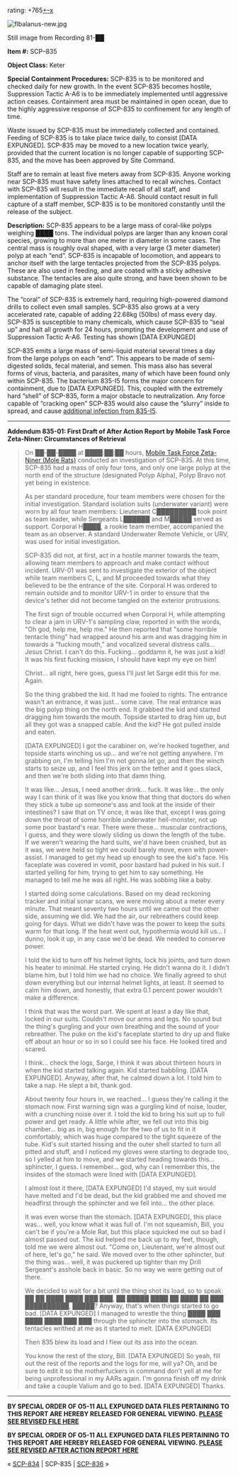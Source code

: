 rating: +765[+](javascript:; "I like it")[–](javascript:; "I don't like it")[x](javascript:; "Cancel my vote")

![flbalanus-new.jpg](http://scp-wiki.wdfiles.com/local--files/scp-835/flbalanus-new.jpg)

Still image from Recording 81-██

**Item #:** SCP–835

**Object Class:** Keter

**Special Containment Procedures:** SCP-835 is to be monitored and checked daily for new growth. In the event SCP-835 becomes hostile, Suppression Tactic A-A6 is to be immediately implemented until aggressive action ceases. Containment area must be maintained in open ocean, due to the highly aggressive response of SCP-835 to confinement for any length of time.

Waste issued by SCP-835 must be immediately collected and contained. Feeding of SCP-835 is to take place twice daily, to consist \[DATA EXPUNGED\]. SCP-835 may be moved to a new location twice yearly, provided that the current location is no longer capable of supporting SCP-835, and the move has been approved by Site Command.

Staff are to remain at least five meters away from SCP-835. Anyone working near SCP-835 must have safety lines attached to recall winches. Contact with SCP-835 will result in the immediate recall of all staff, and implementation of Suppression Tactic A-A6. Should contact result in full capture of a staff member, SCP-835 is to be monitored constantly until the release of the subject.

**Description:** SCP-835 appears to be a large mass of coral-like polyps weighing ████ tons. The individual polyps are larger than any known coral species, growing to more than one meter in diameter in some cases. The central mass is roughly oval shaped, with a very large (3 meter diameter) polyp at each “end”. SCP-835 is incapable of locomotion, and appears to anchor itself with the large tentacles projected from the SCP-835 polyps. These are also used in feeding, and are coated with a sticky adhesive substance. The tentacles are also quite strong, and have been shown to be capable of damaging plate steel.

The “coral” of SCP-835 is extremely hard, requiring high-powered diamond drills to collect even small samples. SCP-835 also grows at a very accelerated rate, capable of adding 22.68kg (50lbs) of mass every day. SCP-835 is susceptible to many chemicals, which cause SCP-835 to “seal up” and halt all growth for 24 hours, prompting the development and use of Suppression Tactic A-A6. Testing has shown \[DATA EXPUNGED\]

SCP-835 emits a large mass of semi-liquid material several times a day from the large polyps on each “end”. This appears to be made of semi-digested solids, fecal material, and semen. This mass also has several forms of virus, bacteria, and parasites, many of which have been found only within SCP-835. The bacterium 835-I5 forms the major concern for containment, due to \[DATA EXPUNGED\]. This, coupled with the extremely hard “shell” of SCP-835, form a major obstacle to neutralization. Any force capable of “cracking open” SCP-835 would also cause the “slurry” inside to spread, and cause [additional infection from 835-I5](/exit-strategy).

* * *

**Addendum 835-01: First Draft of After Action Report by Mobile Task Force Zeta-Niner: Circumstances of Retrieval**

> On ██-██-████ at ████:██:██ hours, [Mobile Task Force Zeta-Niner (Mole Rats)](/task-forces#zeta-9) conducted an investigation of SCP-835. At this time, SCP-835 had a mass of only four tons, and only one large polyp at the north end of the structure (designated Polyp Alpha), Polyp Bravo not yet being in existence.
> 
> As per standard procedure, four team members were chosen for the initial investigation. Standard isolation suits (underwater variant) were worn by all four team members: Lieutenant C█████████ took point as team leader, while Sergeants L██████ and M█████ served as support. Corporal H████, a rookie team member, accompanied the team as an observer. A standard Underwater Remote Vehicle, or URV, was used for initial investigation.
> 
> SCP-835 did not, at first, act in a hostile manner towards the team, allowing team members to approach and make contact without incident. URV-01 was sent to investigate the exterior of the object while team members C, L, and M proceeded towards what they believed to be the entrance of the site. Corporal H was ordered to remain outside and to monitor URV-1 in order to ensure that the device's tether did not become tangled on the exterior protrusions.
> 
> The first sign of trouble occurred when Corporal H, while attempting to clear a jam in URV-1's sampling claw, reported in with the words, "Oh god, help me, help me." He then reported that "some horrible tentacle thing" had wrapped around his arm and was dragging him in towards a "fucking mouth," and vocalized several distress calls… Jesus Christ. I can't do this. Fucking… goddamn it, he was just a kid! It was his first fucking mission, I should have kept my eye on him!
> 
> Christ… all right, here goes, guess I'll just let Sarge edit this for me. Again.
> 
> So the thing grabbed the kid. It had me fooled to rights. The entrance wasn't an entrance, it was just… some cave. The real entrance was the big polyp thing on the north end. It grabbed the kid and started dragging him towards the mouth. Topside started to drag him up, but all they got was a snapped cable. And the kid? He got pulled inside and eaten.
> 
> \[DATA EXPUNGED\] I got the carabiner on, we're hooked together, and topside starts winching us up… and we're not getting anywhere. I'm grabbing on, I'm telling him I'm not gonna let go, and then the winch starts to seize up, and I feel this jerk on the tether and it goes slack, and then we're both sliding into that damn thing.
> 
> It was like… Jesus, I need another drink… fuck. It was like… the only way I can think of it was like you know that thing that doctors do when they stick a tube up someone's ass and look at the inside of their intestines? I saw that on TV once, it was like that, except I was going down the throat of some horrible underwater hell-monster, not up some poor bastard's rear. There were these… muscular contractions, I guess, and they were slowly sliding us down the length of the tube. If we weren't wearing the hard suits, we'd have been crushed, but as it was, we were held so tight we could barely move, even with power-assist. I managed to get my head up enough to see the kid's face. His faceplate was covered in vomit, poor bastard had puked in his suit. I started yelling for him, trying to get him to say something. He managed to tell me he was all right. He was sobbing like a baby.
> 
> I started doing some calculations. Based on my dead reckoning tracker and initial sonar scans, we were moving about a meter every minute. That meant seventy two hours until we came out the other side, assuming we did. We had the air, our rebreathers could keep going for days. What we didn't have was the power to keep the suits warm for that long. If the heat went out, hypothermia would kill us… I dunno, look it up, in any case we'd be dead. We needed to conserve power.
> 
> I told the kid to turn off his helmet lights, lock his joints, and turn down his heater to minimal. He started crying. He didn't wanna do it. I didn't blame him, but I told him we had no choice. We finally agreed to shut down everything but our internal helmet lights, at least. It seemed to calm him down, and honestly, that extra 0.1 percent power wouldn't make a difference.
> 
> I think that was the worst part. We spent at least a day like that, locked in our suits. Couldn't move our arms and legs. No sound but the thing's gurgling and your own breathing and the sound of your rebreather. The puke on the kid's faceplate started to dry up and flake off about an hour or so in so I could see his face. He looked tired and scared.
> 
> I think… check the logs, Sarge, I think it was about thirteen hours in when the kid started talking again. Kid started babbling. \[DATA EXPUNGED\]. Anyway, after that, he calmed down a lot. I told him to take a nap. He slept a bit, thank god.
> 
> About twenty four hours in, we reached… I guess they're calling it the stomach now. First warning sign was a gurgling kind of noise, louder, with a crunching noise over it. I told the kid to bring his suit up to full power and get ready. A little while after, we fell out into this big chamber… big as in, big enough for the two of us to fit in it comfortably, which was huge compared to the tight squeeze of the tube. Kid's suit started hissing and the outer shell started to turn all pitted and stuff, and I noticed my gloves were starting to degrade too, so I yelled at him to move, and we started heading towards this… sphincter, I guess. I remember… god, why can I remember this, the insides of the stomach were lined with \[DATA EXPUNGED\].
> 
> I almost lost it there, \[DATA EXPUNGED\] I'd stayed, my suit would have melted and I'd be dead, but the kid grabbed me and shoved me headfirst through the sphincter and we fell into… the other place.
> 
> It was even worse than the stomach. \[DATA EXPUNGED\], this place was… well, you know what it was full of. I'm not squeamish, Bill, you can't be if you're a Mole Rat, but this place squicked me out so bad I almost passed out. The kid helped me back up to my feet, though, told me we were almost out. "Come on, Lieutenant, we're almost out of here, let's go," he said. We moved over to the other sphincter, but the thing was… well, it was puckered up tighter than my Drill Sergeant's asshole back in basic. So no way we were getting out of there.
> 
> We decided to wait for a bit until the thing shot its load, so to speak: ██ ██ ████ ████ ███ ███, ██ █████ ████ ██ ████ ██ ███ ██████████, █████? Anyway, that's when things started to go bad. \[DATA EXPUNGED\] I managed to wrestle the thing ████ ███ ████ ████ ███ ███ through the sphincter into the stomach. Its tentacles writhed at me as it started to melt. \[DATA EXPUNGED\]
> 
> Then 835 blew its load and I flew out its ass into the ocean.
> 
> You know the rest of the story, Bill. \[DATA EXPUNGED\] So yeah, fill out the rest of the reports and the logs for me, will ya? Oh, and be sure to edit it so the motherfuckers in command don't yell at me for being unprofessional in my AARs again. I'm gonna finish off my drink and take a couple Valium and go to bed. \[DATA EXPUNGED\] Thanks.

* * *

**BY SPECIAL ORDER OF O5-11 ALL EXPUNGED DATA FILES PERTAINING TO THIS REPORT ARE HEREBY RELEASED FOR GENERAL VIEWING. [PLEASE SEE REVISED FILE HERE](/835revised)**

**BY SPECIAL ORDER OF O5-11 ALL EXPUNGED DATA FILES PERTAINING TO THIS REPORT ARE HEREBY RELEASED FOR GENERAL VIEWING. [PLEASE SEE REVISED AFTER ACTION REPORT HERE](/835aarfull)**

« [SCP-834](/scp-834) | SCP-835 | [SCP-836](/scp-836) »